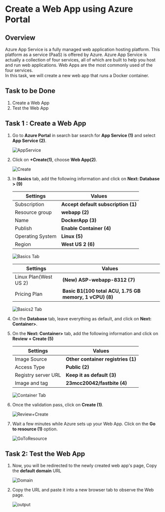 
# Create a Web App using Azure Portal 


## Overview

Azure App Service is a fully managed web application hosting platform. This platform as a service (PaaS) is offered by Azure. Azure App Service is actually a collection of four services, all of which are built to help you host and run web applications. Web Apps are the most commonly used of the four services.  
In this task, we will create a new web app that runs a Docker container.


## Task to be Done

1. Create a Web App
1. Test the Web App


## Task 1 : Create a Web App

1. Go to **Azure Portal** in search bar search for **App Service (1)** and select **App Service (2)**.

   ![AppService](Search.png)

2. Click on **+Create(1)**, choose **Web App(2)**.

   ![Create](Create.png) 

3. In **Basics** tab, add the following information and click on **Next: Database > (9)**

   | **Settings**                    | **Values**                                               |
   |---------------------------------|----------------------------------------------------------|
   | Subscription                    | **Accept default subscription (1)**                      |
   | Resource group                  | **webapp (2)**                                           |
   | Name                            | **DockerApp (3)**                                        |
   | Publish                         | **Enable Container (4)**                                 |
   | Operating System                | **Linux (5)**                                            |
   | Region                          | **West US 2 (6)**                                        |


   ![Basics Tab](Basic.png)

   | **Settings**                    | **Values**                                                |
   |---------------------------------|-----------------------------------------------------------|
   | Linux Plan(West US 2)           | **(New) ASP-webapp-8312 (7)**                             |
   | Pricing Plan                    | **Basic B1(100 total ACU, 1.75 GB memory, 1 vCPU) (8)**   |

   ![Basics2 Tab](Basic2.png)

4. On the **Database** tab, leave everything as default, and click on **Next: Container>**.

5. On the **Next: Container>** tab, add the following information and click on **Review + Create (5)**

   | **Settings**                    | **Values**                                               |
   |---------------------------------|----------------------------------------------------------|
   | Image Source                    | **Other container registries (1)**                       |
   | Access Type                     | **Public (2)**                                           |
   | Registry server URL             | **Keep it as default (3)**                               |
   | Image and tag                   | **23mcc20042/fastbite (4)**                              |

   ![Container Tab](Database.png)

6. Once the validation pass, click on **Create (1)**.
   
   ![Review+Create](Review+Create.png) 
   
7. Wait a few minutes while Azure sets up your Web App. Click on the **Go to resource (1)** option.

   ![GoToResource](GoToResource.png)

## Task 2: Test the Web App

 1.  Now, you will be redirected to the newly created web app's page, Copy the **default domain** URL 

     ![Domain](Domain.png)  

 2.  Copy the URL and paste it into a new browser tab to observe the Web page.

     ![output](output.png) 
   
   
   

